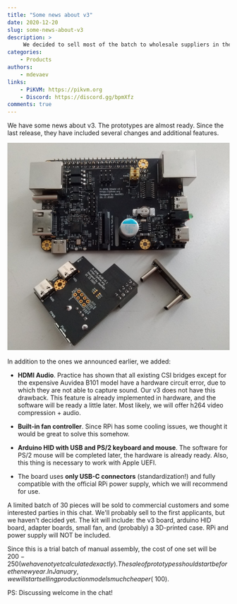 ```yaml
---
title: "Some news about v3"
date: 2020-12-20
slug: some-news-about-v3
description: >
     We decided to sell most of the batch to wholesale suppliers in the US
categories:
    - Products
authors:
    - mdevaev
links:
    - PiKVM: https://pikvm.org
    - Discord: https://discord.gg/bpmXfz
comments: true
---
```


We have some news about v3. The prototypes are almost ready. Since the last release, they have included several changes and additional features.

<!-- more -->

![V3 board](v3-news.webp)

In addition to the ones we announced earlier, we added:

- **HDMI Audio**. Practice has shown that all existing CSI bridges except for the expensive Auvidea B101 model have a hardware circuit error, due to which they are not able to capture sound. Our v3 does not have this drawback. This feature is already implemented in hardware, and the software will be ready a little later. Most likely, we will offer h264 video compression + audio.

- **Built-in fan controller**. Since RPi has some cooling issues, we thought it would be great to solve this somehow.

- **Arduino HID with USB and PS/2 keyboard and mouse**. The software for PS/2 mouse will be completed later, the hardware is already ready. Also, this thing is necessary to work with Apple UEFI.

- The board uses **only USB-C connectors** (standardization!) and fully compatible with the official RPi power supply, which we will recommend for use.

A limited batch of 30 pieces will be sold to commercial customers and some interested parties in this chat. We'll probably sell to the first applicants, but we haven't decided yet. The kit will include: the v3 board, arduino HID board, adapter boards, small fan, and (probably) a 3D-printed case. RPi and power supply will NOT be included.

Since this is a trial batch of manual assembly, the cost of one set will be $200-250 (we have not yet calculated exactly). The sale of prototypes should start before the new year. In January, we will start selling production models much cheaper (~$100).

PS: Discussing welcome in the ⁠chat!